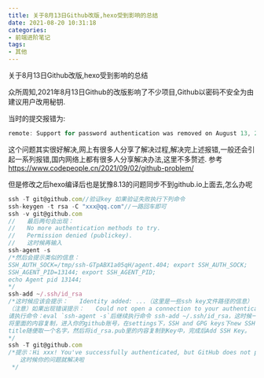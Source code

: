 ```yaml
---
title: 关于8月13日Github改版,hexo受到影响的总结
date: 2021-08-20 10:31:18
categories: 
- 前端进阶笔记
tags: 
- 其他
---
```


关于8月13日Github改版,hexo受到影响的总结

众所周知,2021年8月13日Github的改版影响了不少项目,Github以密码不安全为由建议用户改用秘钥.

当时的提交报错为:
```js
remote: Support for password authentication was removed on August 13, 2021. Please use a personal access token instead.
```
这个问题其实很好解决,网上有很多人分享了解决过程,解决完上述报错,一般还会引起一系列报错,国内网络上都有很多人分享解决办法,这里不多赘述.
参考<https://www.codepeople.cn/2021/09/02/github-problem/>

但是修改之后hexo编译后也是犹豫8.13的问题同步不到github.io上面去,怎么办呢

```js
ssh -T git@github.com//验证key 如果验证失败执行下列命令
ssh-keygen -t rsa -C "xxx@qq.com"//一路回车即可
ssh -v git@github.com
//　　最后两句会出现：
//　　No more authentication methods to try.
//　　Permission denied (publickey).
//　　这时候再输入
ssh-agent -s
/*然后会提示类似的信息：　　
SSH_AUTH_SOCK=/tmp/ssh-GTpABX1a05qH/agent.404; export SSH_AUTH_SOCK;  　　
SSH_AGENT_PID=13144; export SSH_AGENT_PID;  　　
echo Agent pid 13144;
*/
ssh-add ~/.ssh/id_rsa
/*这时候应该会提示：　　Identity added: ...（这里是一些ssh key文件路径的信息）　　
（注意）如果出现错误提示：　　Could not open a connection to your authentication agent.　　
请执行命令：eval `ssh-agent -s`后继续执行命令 ssh-add ~/.ssh/id_rsa，这时候一般没问题啦。
将里面的内容复制，进入你的github账号，在settings下，SSH and GPG keys下new SSH key，
title随便取一个名字，然后将id_rsa.pub里的内容复制到Key中，完成后Add SSH Key。
*/
ssh -T git@github.com
/*提示：Hi xxx! You've successfully authenticated, but GitHub does not provide shell access.
　　这时候你的问题就解决啦
 */
```